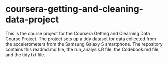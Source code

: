 # coursera-getting-and-cleaning-data-project

This is the course project for the Coursera Getting and Clearning Data Course Project.
The project sets up a tidy dataset for data collected from the accelerometers from the Samsung Galaxy S smartphone.
The repository contains this readmd.md file, the run_analysis.R file, the Codebook.md file, and the tidy.txt file.

